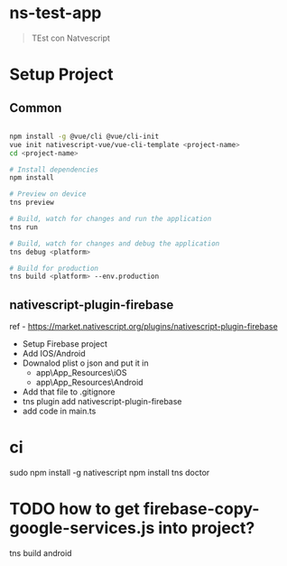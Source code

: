 # ns-test-app

> TEst con Natvescript



# Setup Project

## Common

``` bash

npm install -g @vue/cli @vue/cli-init
vue init nativescript-vue/vue-cli-template <project-name>
cd <project-name>

# Install dependencies
npm install

# Preview on device
tns preview

# Build, watch for changes and run the application
tns run

# Build, watch for changes and debug the application
tns debug <platform>

# Build for production
tns build <platform> --env.production

```

## nativescript-plugin-firebase

ref - https://market.nativescript.org/plugins/nativescript-plugin-firebase

- Setup Firebase project
- Add IOS/Android
- Downalod plist o json and put it in 
    - app\App_Resources\iOS
    - app\App_Resources\Android 
- Add that file to .gitignore
- tns plugin add nativescript-plugin-firebase
- add code in main.ts


# ci

sudo npm install -g nativescript
npm install
tns doctor
# TODO how to get firebase-copy-google-services.js into project?
tns build android




